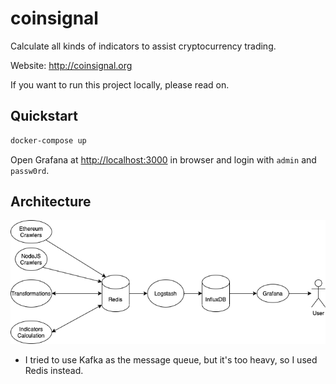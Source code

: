 # coinsignal

Calculate all kinds of indicators to assist cryptocurrency trading.

Website: <http://coinsignal.org>

If you want to run this project locally, please read on.

## Quickstart

```bash
docker-compose up
```

Open Grafana at <http://localhost:3000> in browser and login with `admin` and `passw0rd`.

## Architecture

![Architecture](./architecture.png)

- I tried to use Kafka as the message queue, but it's too heavy, so I used Redis instead.
